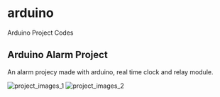 # arduino
Arduino Project Codes


## Arduino Alarm Project
An alarm projecy made with arduino, real time clock and relay module.

![project_images_1](https://i.hizliresim.com/1EWN5Y.jpg)
![project_images_2](https://i.hizliresim.com/PDWQ8b.jpg)

